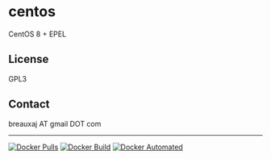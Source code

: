 # centos

CentOS 8 + EPEL

License
-------
GPL3

Contact
-------
breauxaj AT gmail DOT com

---

[![Docker Pulls](https://img.shields.io/docker/pulls/breauxaj/centos.svg)](https://hub.docker.com/r/breauxaj/centos)
[![Docker Build](https://img.shields.io/docker/cloud/build/breauxaj/centos.svg)](https://hub.docker.com/r/breauxaj/centos)
[![Docker Automated](https://img.shields.io/docker/cloud/automated/breauxaj/centos.svg)](https://hub.docker.com/r/breauxaj/centos)